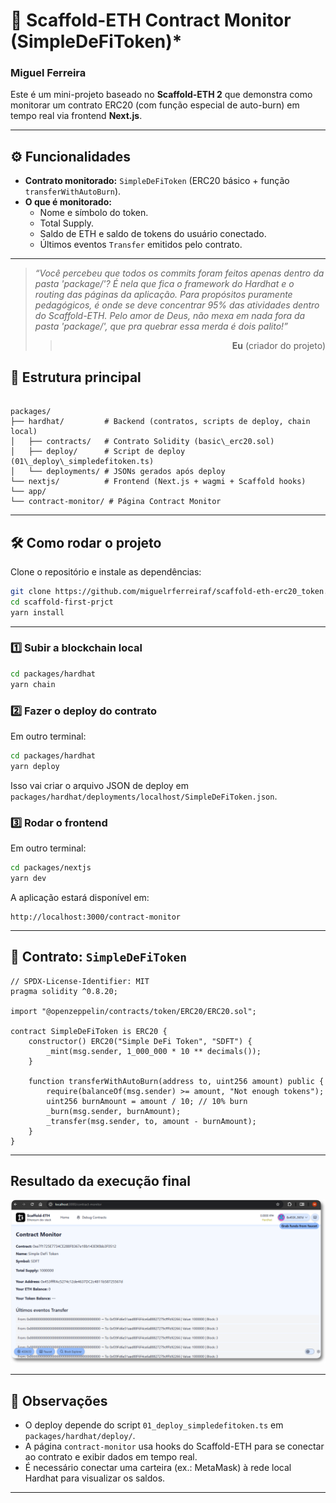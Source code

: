 # 🚀 Scaffold-ETH Contract Monitor (SimpleDeFiToken)*
### Miguel Ferreira

Este é um mini-projeto baseado no **Scaffold-ETH 2** que demonstra como monitorar um contrato ERC20 (com função especial de auto-burn) em tempo real via frontend **Next.js**. 

---

## ⚙️ Funcionalidades

- **Contrato monitorado:** `SimpleDeFiToken` (ERC20 básico + função `transferWithAutoBurn`).
- **O que é monitorado:**
  - Nome e símbolo do token.
  - Total Supply.
  - Saldo de ETH e saldo de tokens do usuário conectado.
  - Últimos eventos `Transfer` emitidos pelo contrato.

---

>*“Você percebeu que todos os commits foram feitos apenas dentro da pasta 'package/'? É nela que fica o framework do Hardhat e o routing das páginas da aplicação. Para propósitos puramente pedagógicos, é onde se deve concentrar 95% das atividades dentro do Scaffold-ETH. Pelo amor de Deus, não mexa em nada fora da pasta 'package/', que pra quebrar essa merda é dois palito!”*
>><p align="right"><b>Eu</b> (criador do projeto)</p>

## 📂 Estrutura principal

```

packages/
├── hardhat/         # Backend (contratos, scripts de deploy, chain local)
│   ├── contracts/   # Contrato Solidity (basic\_erc20.sol)
│   ├── deploy/      # Script de deploy (01\_deploy\_simpledefitoken.ts)
│   └── deployments/ # JSONs gerados após deploy
└── nextjs/          # Frontend (Next.js + wagmi + Scaffold hooks)
└── app/
└── contract-monitor/ # Página Contract Monitor

````

---

## 🛠️ Como rodar o projeto

Clone o repositório e instale as dependências:

```bash
git clone https://github.com/miguelrferreiraf/scaffold-eth-erc20_token.git
cd scaffold-first-prjct
yarn install
````

---

### 1️⃣ Subir a blockchain local

```bash
cd packages/hardhat
yarn chain
```

### 2️⃣ Fazer o deploy do contrato

Em outro terminal:

```bash
cd packages/hardhat
yarn deploy
```

Isso vai criar o arquivo JSON de deploy em `packages/hardhat/deployments/localhost/SimpleDeFiToken.json`.

### 3️⃣ Rodar o frontend

Em outro terminal:

```bash
cd packages/nextjs
yarn dev
```

A aplicação estará disponível em:

```
http://localhost:3000/contract-monitor
```

---

## 🧾 Contrato: `SimpleDeFiToken`

```solidity
// SPDX-License-Identifier: MIT
pragma solidity ^0.8.20;

import "@openzeppelin/contracts/token/ERC20/ERC20.sol";

contract SimpleDeFiToken is ERC20 {
    constructor() ERC20("Simple DeFi Token", "SDFT") {
        _mint(msg.sender, 1_000_000 * 10 ** decimals());
    }

    function transferWithAutoBurn(address to, uint256 amount) public {
        require(balanceOf(msg.sender) >= amount, "Not enough tokens");
        uint256 burnAmount = amount / 10; // 10% burn
        _burn(msg.sender, burnAmount);
        _transfer(msg.sender, to, amount - burnAmount);
    }
}
```

---
## Resultado da execução final

![Debug Contracts tab](https://raw.githubusercontent.com/miguelrferreiraf/scaffold-eth-erc20_token/refs/heads/main/img/contract_monitor.png)

---

## 📌 Observações

* O deploy depende do script `01_deploy_simpledefitoken.ts` em `packages/hardhat/deploy/`.
* A página `contract-monitor` usa hooks do Scaffold-ETH para se conectar ao contrato e exibir dados em tempo real.
* É necessário conectar uma carteira (ex.: MetaMask) à rede local Hardhat para visualizar os saldos.

---

